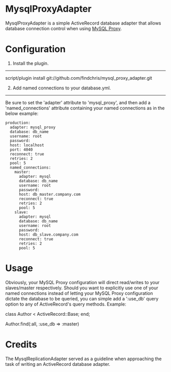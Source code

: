 MysqlProxyAdapter
=======================

MysqlProxyAdapter is a simple ActiveRecord database adapter that allows database connection control when using [MySQL Proxy](http://forge.mysql.com/wiki/MySQL_Proxy). 










Configuration
================
1. Install the plugin. 
-------------------
script/plugin install git://github.com/findchris/mysql_proxy_adapter.git

2. Add named connections to your database.yml.
-------------------
Be sure to set the 'adapter' attribute to 'mysql_proxy', and then add a 'named_connections' attribute containing your named connections as in the below example:

    production:
      adapter: mysql_proxy
      database: db_name
      username: root
      password:
      host: localhost
      port: 4040
      reconnect: true
      retries: 2
      pool: 5
      named_connections:
        master:
          adapter: mysql
          database: db_name
          username: root
          password: 
          host: db_master.company.com
          reconnect: true
          retries: 2
          pool: 5
        slave:
          adapter: mysql
          database: db_name
          username: root
          password: 
          host: db_slave.company.com
          reconnect: true
          retries: 2
          pool: 5


Usage
================
Obviously, your MySQL Proxy configuration will direct read/writes to your slaves/master respectively.  Should you want to explicitly use one of your named connections instead of letting your MySQL Proxy configuration dictate the database to be queried, you can simple add a ':use_db' query option to any of ActiveRecord's query methods.  Example: 

class Author < ActiveRecord::Base; end;

Author.find(:all, :use_db => :master)



Credits
================
The MysqlReplicationAdapter served as a guideline when approaching the task of writing an ActiveRecord database adapter.